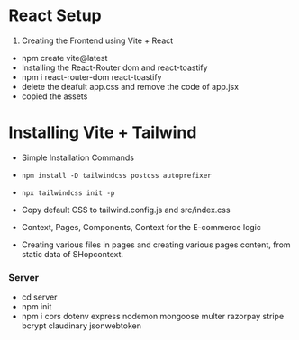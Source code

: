 # React Setup

1. Creating the Frontend using Vite + React

- npm create vite@latest
- Installing the React-Router dom and react-toastify
- npm i react-router-dom react-toastify
- delete the deafult app.css and remove the code of app.jsx
- copied the assets

# Installing Vite + Tailwind

- Simple Installation Commands
- `npm install -D tailwindcss postcss autoprefixer`
- `npx tailwindcss init -p`
- Copy default CSS to tailwind.config.js and src/index.css
- Context, Pages, Components, Context for the E-commerce logic

- Creating various files in pages and creating various pages content, from static data of SHopcontext.


### Server

- cd server
- npm init
- npm i cors dotenv express nodemon mongoose multer razorpay stripe bcrypt claudinary jsonwebtoken